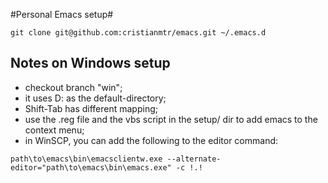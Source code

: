 #Personal Emacs setup#

```
git clone git@github.com:cristianmtr/emacs.git ~/.emacs.d

```

## Notes on Windows setup ##

- checkout branch "win";
- it uses D: as the default-directory;
- Shift-Tab has different mapping;
- use the .reg file and the vbs script in the setup/ dir to add emacs to the context menu;
- in WinSCP, you can add the following to the editor command:
```
path\to\emacs\bin\emacsclientw.exe --alternate-editor="path\to\emacs\bin\emacs.exe" -c !.!
```
